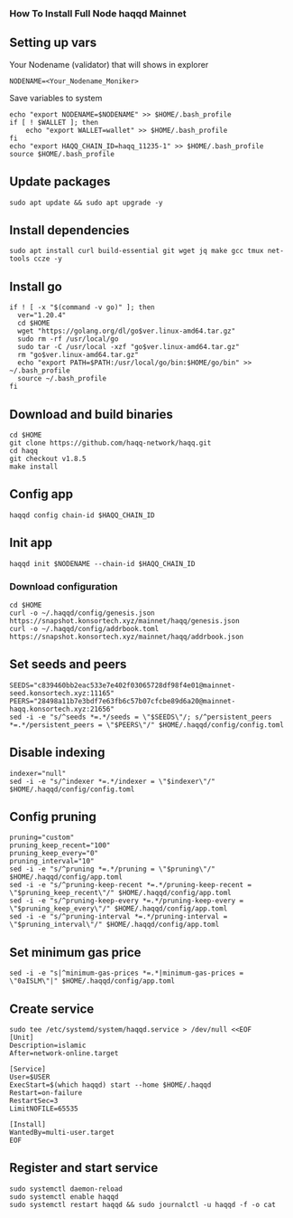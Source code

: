 ### How To Install Full Node haqqd Mainnet



## Setting up vars
Your Nodename (validator) that will shows in explorer
```
NODENAME=<Your_Nodename_Moniker>
```

Save variables to system
```
echo "export NODENAME=$NODENAME" >> $HOME/.bash_profile
if [ ! $WALLET ]; then
	echo "export WALLET=wallet" >> $HOME/.bash_profile
fi
echo "export HAQQ_CHAIN_ID=haqq_11235-1" >> $HOME/.bash_profile
source $HOME/.bash_profile
```

## Update packages
```
sudo apt update && sudo apt upgrade -y
```

## Install dependencies
```
sudo apt install curl build-essential git wget jq make gcc tmux net-tools ccze -y
```

## Install go
```
if ! [ -x "$(command -v go)" ]; then
  ver="1.20.4"
  cd $HOME
  wget "https://golang.org/dl/go$ver.linux-amd64.tar.gz"
  sudo rm -rf /usr/local/go
  sudo tar -C /usr/local -xzf "go$ver.linux-amd64.tar.gz"
  rm "go$ver.linux-amd64.tar.gz"
  echo "export PATH=$PATH:/usr/local/go/bin:$HOME/go/bin" >> ~/.bash_profile
  source ~/.bash_profile
fi
```

## Download and build binaries
```
cd $HOME
git clone https://github.com/haqq-network/haqq.git
cd haqq
git checkout v1.8.5
make install
```

## Config app
```
haqqd config chain-id $HAQQ_CHAIN_ID
```

## Init app
```
haqqd init $NODENAME --chain-id $HAQQ_CHAIN_ID
```

### Download configuration
```
cd $HOME
curl -o ~/.haqqd/config/genesis.json https://snapshot.konsortech.xyz/mainnet/haqq/genesis.json
curl -o ~/.haqqd/config/addrbook.toml https://snapshot.konsortech.xyz/mainnet/haqq/addrbook.json
```

## Set seeds and peers
```
SEEDS="c839460bb2eac533e7e402f03065728df98f4e01@mainnet-seed.konsortech.xyz:11165"
PEERS="28498a11b7e3bdf7e63fb6c57b07cfcbe89d6a20@mainnet-haqq.konsortech.xyz:21656"
sed -i -e "s/^seeds *=.*/seeds = \"$SEEDS\"/; s/^persistent_peers *=.*/persistent_peers = \"$PEERS\"/" $HOME/.haqqd/config/config.toml
```

## Disable indexing
```
indexer="null"
sed -i -e "s/^indexer *=.*/indexer = \"$indexer\"/" $HOME/.haqqd/config/config.toml
```

## Config pruning
```
pruning="custom"
pruning_keep_recent="100"
pruning_keep_every="0"
pruning_interval="10"
sed -i -e "s/^pruning *=.*/pruning = \"$pruning\"/" $HOME/.haqqd/config/app.toml
sed -i -e "s/^pruning-keep-recent *=.*/pruning-keep-recent = \"$pruning_keep_recent\"/" $HOME/.haqqd/config/app.toml
sed -i -e "s/^pruning-keep-every *=.*/pruning-keep-every = \"$pruning_keep_every\"/" $HOME/.haqqd/config/app.toml
sed -i -e "s/^pruning-interval *=.*/pruning-interval = \"$pruning_interval\"/" $HOME/.haqqd/config/app.toml
```

## Set minimum gas price
```
sed -i -e "s|^minimum-gas-prices *=.*|minimum-gas-prices = \"0aISLM\"|" $HOME/.haqqd/config/app.toml

```

## Create service
```
sudo tee /etc/systemd/system/haqqd.service > /dev/null <<EOF
[Unit]
Description=islamic
After=network-online.target

[Service]
User=$USER
ExecStart=$(which haqqd) start --home $HOME/.haqqd
Restart=on-failure
RestartSec=3
LimitNOFILE=65535

[Install]
WantedBy=multi-user.target
EOF
```

## Register and start service
```
sudo systemctl daemon-reload
sudo systemctl enable haqqd
sudo systemctl restart haqqd && sudo journalctl -u haqqd -f -o cat
```

